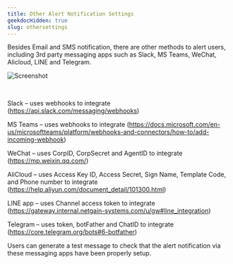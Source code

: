 ```yaml
---
title: Other Alert Notification Settings
geekdocHidden: true
slug: othersettings
---
```


Besides Email and SMS notification, there are other methods to alert users, including 3rd party messaging apps such as Slack, MS Teams, WeChat, Alicloud, LINE and Telegram. 

![Screenshot](/cloud_vista/alerts/images/rules2.PNG)

&nbsp;

Slack – uses webhooks to integrate (https://api.slack.com/messaging/webhooks)

MS Teams – uses webhooks to integrate (https://docs.microsoft.com/en-us/microsoftteams/platform/webhooks-and-connectors/how-to/add-incoming-webhook)

WeChat – uses CorpID, CorpSecret and AgentID to integrate (https://mp.weixin.qq.com/)

AliCloud – uses Access Key ID, Access Secret, Sign Name, Template Code, and Phone number to integrate (https://help.aliyun.com/document_detail/101300.html) 

LINE app – uses Channel access token to integrate (https://gateway.internal.netgain-systems.com/u/gw#line_integration)

Telegram – uses token, botFather and ChatID to integrate (https://core.telegram.org/bots#6-botfather)

Users can generate a test message to check that the alert notification via these messaging apps have been properly setup.
